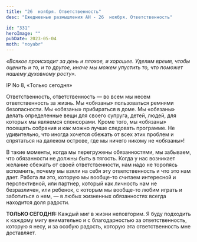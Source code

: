 ```yaml
---
title: "26  ноября. Ответственность"
desc: "Ежедневные размышления АН - 26  ноября. Ответственность"

id: "331"
heroImage: ""
pubDate: 2023-05-04
moth: "noyabr"
---
```


_«Всякое происходит за день и плохое, и хорошее. Уделим время, чтобы оценить и
то, и то другое, иначе мы можем упустить то, что поможет нашему духовному
росту»._

IP No 8, «Только сегодня»

Ответственность, ответственность — во всем мы несем ответственность за жизнь.
Мы «обязаны» пользоваться ремнями безопасности. Мы «обязаны» прибираться в
доме. Мы «обязаны» делать определенные вещи для своего супруга, детей, людей,
для которых мы являемся спонсорами. Кроме того, мы «обязаны» посещать собрания
и как можно лучше следовать программе. Не удивительно, что иногда хочется
сбежать от всех этих проблем и спрятаться на далеком острове, где мы ничего
никому не «обязаны»!

В такие моменты, когда мы перегружены обязанностями, мы забываем, что
обязанности не должны быть в тягость. Когда у нас возникает желание сбежать от
своей ответственности, нам надо не торопясь вспомнить, почему мы взяли на себя
эту ответственность и что это нам дает. Работа ли это, которую мы вообще-то
считаем интересной и перспективной, или партнер, который как личность нам не
безразличен, или ребенок, с которым мы вообще-то любим играть и заботиться о
нем, — в любых жизненных обязанностях всегда находится доля радости.

**ТОЛЬКО СЕГОДНЯ:** Каждый миг в жизни неповторим. Я буду подходить к каждому
мигу внимательно и с благодарностью за ответственность, которую я несу, и за
особую радость, которую эта ответственность мне доставляет.
